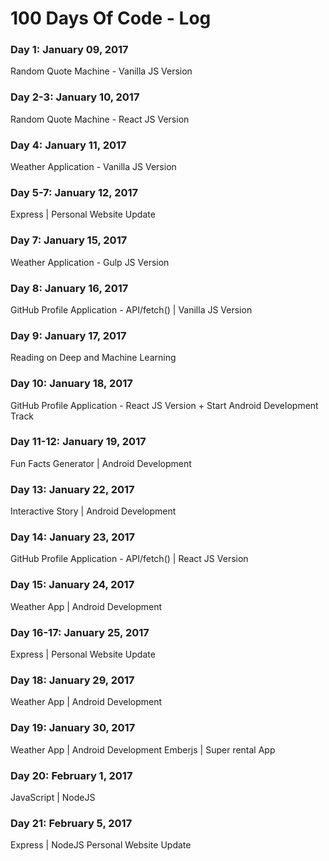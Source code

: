 # 100 Days Of Code - Log

### Day 1: January 09, 2017
Random Quote Machine - Vanilla JS Version

### Day 2-3: January 10, 2017
Random Quote Machine - React JS Version

### Day 4: January 11, 2017
Weather Application - Vanilla JS Version

### Day 5-7: January 12, 2017
Express | Personal Website Update

### Day 7: January 15, 2017
Weather Application - Gulp JS Version

### Day 8: January 16, 2017
GitHub Profile Application - API/fetch() | Vanilla JS Version

### Day 9: January 17, 2017
Reading on Deep and Machine Learning

### Day 10: January 18, 2017
GitHub Profile Application - React JS Version + Start Android Development Track

### Day 11-12: January 19, 2017
Fun Facts Generator | Android Development

### Day 13: January 22, 2017
Interactive Story | Android Development

### Day 14: January 23, 2017
GitHub Profile Application - API/fetch() | React JS Version

### Day 15: January 24, 2017
Weather App | Android Development

### Day 16-17: January 25, 2017
Express | Personal Website Update

### Day 18: January 29, 2017
Weather App | Android Development

### Day 19: January 30, 2017
Weather App | Android Development
Emberjs | Super rental App

### Day 20: February 1, 2017
JavaScript | NodeJS

### Day 21: February 5, 2017
Express | NodeJS
Personal Website Update
